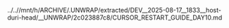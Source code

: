../..//mnt/h/ARCHIVE/.UNWRAP/extracted/DEV__2025-08-17__1833__host-duri-head/__UNWRAP/2c023887c8/CURSOR_RESTART_GUIDE_DAY10.md